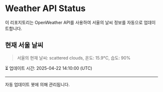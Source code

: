 
# Weather API Status

이 리포지토리는 OpenWeather API를 사용하여 서울의 날씨 정보를 자동으로 업데이트합니다.

## 현재 서울 날씨
> 서울의 현재 날씨: scattered clouds, 온도: 15.9°C, 습도: 90%

⏳ 업데이트 시간: 2025-04-22 14:10:00 (UTC)

---
자동 업데이트 봇에 의해 관리됩니다.
